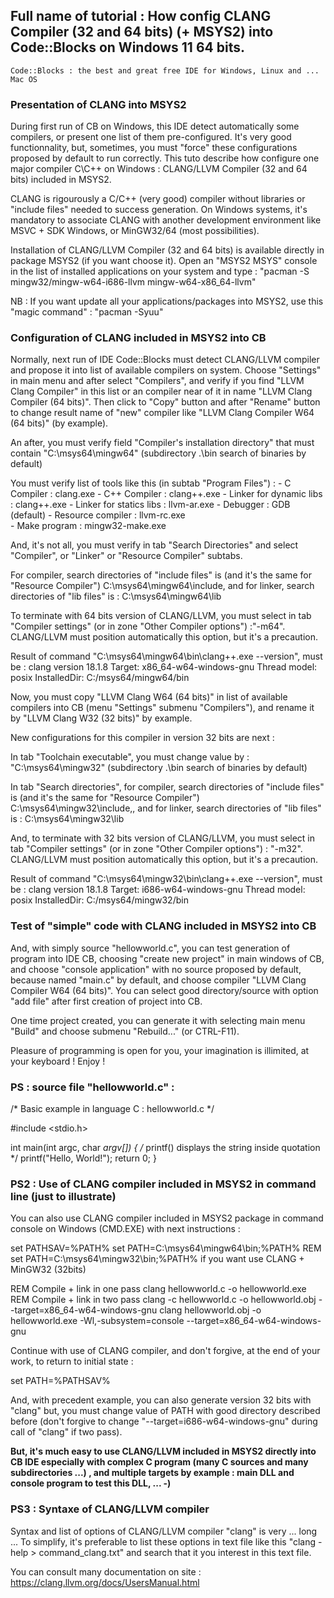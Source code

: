  
## Full name of tutorial : How config CLANG Compiler (32 and 64 bits) (+ MSYS2) into Code::Blocks on Windows 11 64 bits.

	Code::Blocks : the best and great free IDE for Windows, Linux and ... Mac OS

### Presentation of CLANG into MSYS2

During first run of CB on Windows, this IDE detect automatically some compilers, or present one list of them pre-configured.
It's very good functionnality, but, sometimes, you must "force" these configurations proposed by default to run correctly.
This tuto describe how configure one major compiler C\C++ on Windows : CLANG/LLVM Compiler (32 and 64 bits) included in MSYS2.

CLANG is rigourously a C/C++ (very good) compiler without libraries or "include files" needed to success generation.
On Windows systems, it's mandatory to associate CLANG with another development environment like MSVC + SDK Windows, or MinGW32/64 (most possibilities).
	 
Installation of CLANG/LLVM Compiler (32 and 64 bits) is available directly in package MSYS2 (if you want choose it).
Open an "MSYS2 MSYS" console in the list of installed applications on your system and type :
	"pacman -S mingw32/mingw-w64-i686-llvm mingw-w64-x86_64-llvm"

NB : If you want update all your applications/packages into MSYS2, use this "magic command" :
      "pacman -Syuu"

### Configuration of CLANG included in MSYS2 into CB

Normally, next run of IDE Code::Blocks must detect CLANG/LLVM compiler and propose it into list of available compilers on system. Choose "Settings" in main menu and after select "Compilers", and verify if you find "LLVM Clang Compiler" in this list or an compiler near of it in name "LLVM Clang Compiler (64 bits)". 
Then click to "Copy" button and after "Rename" button to change result name of "new" compiler like "LLVM Clang Compiler W64 (64 bits)" (by example).

An after, you must verify field "Compiler's installation directory" that must contain 
		"C:\msys64\mingw64"   (subdirectory .\bin search of binaries by default)

You must verify list of tools like this (in subtab "Program Files") :
	- C Compiler : 				    clang.exe
	- C++ Compiler :				clang++.exe
	- Linker for dynamic libs :	clang++.exe
	- Linker for statics libs :	    llvm-ar.exe
	- Debugger :					    GDB		(default)
	- Resource compiler :		llvm-rc.exe 		
	- Make program : 				mingw32-make.exe 

And, it's not all, you must verify in tab "Search Directories" and select "Compiler", or "Linker" or "Resource Compiler" subtabs.

For compiler, search directories of "include files" is (and it's the same for "Resource Compiler") C:\msys64\mingw64\include, and for linker, search directories of "lib files" is : C:\msys64\mingw64\lib

To terminate with 64 bits version of CLANG/LLVM, you must select in tab "Compiler settings" (or in zone "Other Compiler options") :"-m64". CLANG/LLVM must position automatically this option, but it's a precaution. 

Result of command "C:\msys64\mingw64\bin\clang++.exe --version", must be :
clang version 18.1.8
Target: x86_64-w64-windows-gnu
Thread model: posix
InstalledDir: C:/msys64/mingw64/bin

Now, you must copy "LLVM Clang W64 (64 bits)" in list of available compilers into CB (menu "Settings" submenu "Compilers"), and rename it by "LLVM Clang W32 (32 bits)" by example.

New configurations for this compiler in version 32 bits are next :

In tab "Toolchain executable", you must change value by : 
		"C:\msys64\mingw32"   (subdirectory .\bin search of binaries by default)

In tab "Search directories", for compiler, search directories of "include files" is (and it's the same for "Resource Compiler") C:\msys64\mingw32\include,, and for linker, search directories of "lib files" is : C:\msys64\mingw32\lib

And, to terminate with 32 bits version of CLANG/LLVM, you must select in tab "Compiler settings" (or in zone "Other Compiler options") : "-m32". CLANG/LLVM must position automatically this option, but it's a precaution. 

Result of command "C:\msys64\mingw32\bin\clang++.exe --version", must be :
clang version 18.1.8
Target: i686-w64-windows-gnu
Thread model: posix
InstalledDir: C:/msys64/mingw32/bin

### Test of "simple" code with CLANG included in MSYS2 into CB

And, with simply source "hellowworld.c", you can test generation of program into IDE CB, choosing "create new project" in main windows of CB, and choose "console application" with no source proposed by default, because named "main.c" by default, and choose compiler "LLVM Clang Compiler W64 (64 bits)".
You can select good directory/source with option "add file" after first creation of project into CB. 

One time project created, you can generate it with selecting main menu "Build" and choose submenu "Rebuild..." (or CTRL-F11).

Pleasure of programming is open for you, your imagination is illimited, at your keyboard ! Enjoy !

### PS : source file "hellowworld.c" :

/*     Basic example in language C : hellowworld.c      */

#include <stdio.h>

int main(int argc, char *argv[]) {
/* printf() displays the string inside quotation  */
   printf("Hello, World!");
   return 0;
}

### PS2 : Use of CLANG compiler included in MSYS2 in command line (just to illustrate)

You can also use CLANG compiler included in MSYS2 package in command console on Windows (CMD.EXE) with next instructions :

set PATHSAV=%PATH%
set PATH=C:\msys64\mingw64\bin;%PATH%
REM     set PATH=C:\msys64\mingw32\bin;%PATH%  if you want use CLANG + MinGW32 (32bits)

REM   Compile + link in one pass
clang hellowworld.c -o hellowworld.exe
REM   Compile + link in two pass
clang -c hellowworld.c -o hellowworld.obj --target=x86_64-w64-windows-gnu
clang hellowworld.obj -o hellowworld.exe -Wl,-subsystem=console --target=x86_64-w64-windows-gnu

Continue with use of CLANG compiler, and don't forgive, at the end of your work, to return to initial state :

set PATH=%PATHSAV%

And, with precedent example, you can also generate version 32 bits with "clang" but, you must change value of PATH with good 
directory described before (don't forgive to change "--target=i686-w64-windows-gnu" during call of "clang" if two pass).

**But, it's much easy to use CLANG/LLVM included in MSYS2 directly into CB IDE especially with complex C program (many C sources and many subdirectories ...) , and multiple targets by example : main DLL and console program to test this DLL, ...   -)**

### PS3 : Syntaxe of CLANG/LLVM compiler 

Syntax and list of options of CLANG/LLVM compiler "clang" is very ... long ...
To simplify, it's preferable to list these options in text file like this "clang -help > command_clang.txt" and search that it you interest in this text file.
							
You can consult many documentation on site : https://clang.llvm.org/docs/UsersManual.html